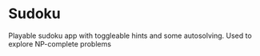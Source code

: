 # Sudoku
Playable sudoku app with toggleable hints and some autosolving. Used to explore NP-complete problems
